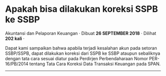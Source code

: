 Apakah bisa dilakukan koreksi SSPB ke SSBP
==========================================

Akuntansi dan Pelaporan Keuangan · Dibuat **26 SEPTEMBER 2018** · Dilihat **202 kali** ·

Dapat kami sampaikan bahwa apabila terjadi kesalahan akun pada setoran SSBP/SSPB, dapat dilakukan koreksi dari SSPB ke SSBP ataupun sebaliknya dengan tata cara sesuai diatur pada Perdirjen Perbendaharaan Nomor PER-16/PB/2014 tentang Tata Cara Koreksi Data Transaksi Keuangan pada SPAN.  

  
  
  

* * *